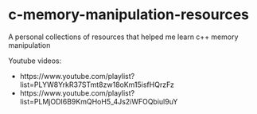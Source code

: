 # c-memory-manipulation-resources
A personal collections of resources that helped me learn c++ memory manipulation

Youtube videos:
<ul>
  <li>
https://www.youtube.com/playlist?list=PLYW8YrkR37STmt8zw18oKm15isfHQrzFz
  </li>
  <li>
https://www.youtube.com/playlist?list=PLMjODI6B9KmQHoH5_4Js2iWFOQbiul9uY
  </li>
</ul>
